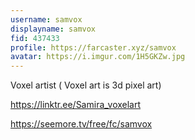 ```yaml
---
username: samvox
displayname: samvox
fid: 437433
profile: https://farcaster.xyz/samvox
avatar: https://i.imgur.com/1H5GKZw.jpg
---
```


Voxel artist
( Voxel art is 3d pixel art)

https://linktr.ee/Samira_voxelart

https://seemore.tv/free/fc/samvox

